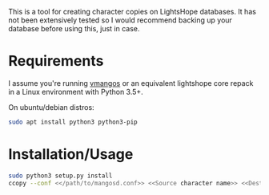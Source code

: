 This is a tool for creating character copies on LightsHope databases. It has
not been extensively tested so I would recommend backing up your database
before using this, just in case.

# Requirements

I assume you're running [vmangos](https://github.com/vmangos/core) or an
equivalent lightshope core repack in a Linux environment with Python 3.5+.

On ubuntu/debian distros:
```bash
sudo apt install python3 python3-pip
```

# Installation/Usage

```bash
sudo python3 setup.py install
ccopy --conf <</path/to/mangosd.conf>> <<Source character name>> <<Destination character name>>
```
